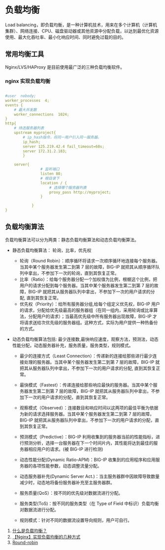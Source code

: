 # 负载均衡

Load balancing，即负载均衡，是一种计算机技术，用来在多个计算机（计算机集群）、网络连接、CPU、磁盘驱动器或其他资源中分配负载，以达到最优化资源使用、最大化吞吐率、最小化响应时间、同时避免过载的目的。

## 常用均衡工具

Nginx/LVS/HAProxy 是目前使用最广泛的三种负载均衡软件。

### nginx 实现负载均衡

```yml

#user  nobody;
worker_processes  4;
events {
    # 最大并发数
    worker_connections  1024;
}
http{
    # 待选服务器列表
    upstream myproject{
        # ip_hash指令，将同一用户引入同一服务器。
        ip_hash;
        server 125.219.42.4 fail_timeout=60s;
        server 172.31.2.183;
        }

    server{
                # 监听端口
                listen 80;
                # 根目录下
                location / {
                    # 选择哪个服务器列表
                    proxy_pass http://myproject;
                }

            }
}


```

## 负载均衡算法

负载均衡算法可以分为两类：静态负载均衡算法和动态负载均衡算法。

- 静态负载均衡算法： 轮询，比率，优先权

  - 轮询（Round Robin）：顺序循环将请求一次顺序循环地连接每个服务器。当其中某个服务器发生第二到第 7 层的故障，BIG-IP 就把其从顺序循环队列中拿出，不参加下一次的轮询，直到其恢复正常。
  - 比率（Ratio）：给每个服务器分配一个加权值为比例，根椐这个比例，把用户的请求分配到每个服务器。当其中某个服务器发生第二到第 7 层的故障，BIG-IP 就把其从服务器队列中拿出，不参加下一次的用户请求的分配, 直到其恢复正常。
  - 优先权（Priority）：给所有服务器分组,给每个组定义优先权，BIG-IP 用户的请求，分配给优先级最高的服务器组（在同一组内，采用轮询或比率算法，分配用户的请求）；当最高优先级中所有服务器出现故障，BIG-IP 才将请求送给次优先级的服务器组。这种方式，实际为用户提供一种热备份的方式。

- 动态负载均衡算法包括: 最少连接数,最快响应速度，观察方法，预测法，动态性能分配，动态服务器补充，服务质量，服务类型，规则模式。

  - 最少的连接方式（Least Connection）：传递新的连接给那些进行最少连接处理的服务器。当其中某个服务器发生第二到第 7 层的故障，BIG-IP 就把其从服务器队列中拿出，不参加下一次的用户请求的分配, 直到其恢复正常。

  - 最快模式（Fastest）：传递连接给那些响应最快的服务器。当其中某个服务器发生第二到第 7 层的故障，BIG-IP 就把其从服务器队列中拿出，不参加下一次的用户请求的分配，直到其恢复正常。

  - 观察模式（Observed）：连接数目和响应时间以这两项的最佳平衡为依据为新的请求选择服务器。当其中某个服务器发生第二到第 7 层的故障，BIG-IP 就把其从服务器队列中拿出，不参加下一次的用户请求的分配，直到其恢复正常。

  - 预测模式（Predictive）：BIG-IP 利用收集到的服务器当前的性能指标，进行预测分析，选择一台服务器在下一个时间片内，其性能将达到最佳的服务器相应用户的请求。(被 BIG-IP 进行检测)

  - 动态性能分配(Dynamic Ratio-APM)：BIG-IP 收集到的应用程序和应用服务器的各项性能参数，动态调整流量分配。

  - 动态服务器补充(Dynamic Server Act.)：当主服务器群中因故障导致数量减少时，动态地将备份服务器补充至主服务器群。

  - 服务质量(QoS）：按不同的优先级对数据流进行分配。

  - 服务类型(ToS)：按不同的服务类型（在 Type of Field 中标识）负载均衡对数据流进行分配。

  - 规则模式：针对不同的数据流设置导向规则，用户可自行。

1. [什么是负载均衡？](https://www.cnblogs.com/fanBlog/p/10936190.html)
2. [【Nginx】实现负载均衡的几种方式](https://www.cnblogs.com/alterem/p/11490367.html)
3. [Round-robin](https://zh.wikipedia.org/wiki/%E5%BE%AA%E7%92%B0%E5%88%B6)
